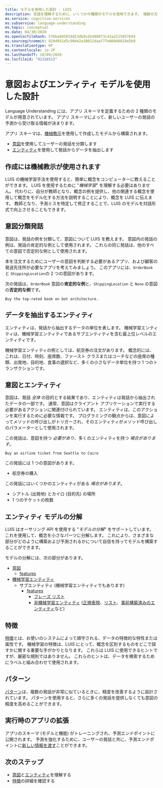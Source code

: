 ```yaml
---
title: モデルを使用した設計 - LUIS
description: 言語を理解するために、いくつかの種類のモデルを使用できます。 複数の方法で使用できるモデルもあります。
ms.service: cognitive-services
ms.subservice: language-understanding
ms.topic: conceptual
ms.date: 04/30/2020
ms.openlocfilehash: 576ba945018d13db9cd24888f3c41a2215857694
ms.sourcegitcommit: 829d951d5c90442a38012daaf77e86046018e5b9
ms.translationtype: HT
ms.contentlocale: ja-JP
ms.lasthandoff: 10/09/2020
ms.locfileid: "91316513"
---
```

# <a name="design-with-intent-and-entity-models"></a>意図およびエンティティ モデルを使用した設計

Language Understanding には、アプリ スキーマを定義するための 2 種類のモデルが用意されています。 アプリ スキーマによって、新しいユーザーの発話の予測から受け取る情報が決まります。

アプリ スキーマは、[機械教示](#authoring-uses-machine-teaching)を使用して作成したモデルから構築されます。
* [意図](#intents-classify-utterances)を使用してユーザーの発話を分類します
* [エンティティ](#entities-extract-data)を使用して発話からデータを抽出します

## <a name="authoring-uses-machine-teaching"></a>作成には機械教示が使用されます

LUIS の機械学習手法を使用すると、簡単に概念をコンピューターに教えることができます。 LUIS を使用するために "_機械学習_" を理解する必要はありません。 代わりに、自分が教師となり、概念の例を提供し、他の関連する概念を使用して概念をモデル化する方法を説明することにより、概念を LUIS に伝えます。 教師となり、予測ミスを特定して修正することで、LUIS のモデルを対話形式で向上させることもできます。

<a name="v3-authoring-model-decomposition"></a>

## <a name="intents-classify-utterances"></a>意図分類発話

意図は、発話の例を分類して、意図について LUIS を教えます。 意図内の発話の例は、発話の肯定的な例として使用されます。 これらの同じ発話は、他のすべての意図で否定的な例として使用されます。

本を注文するためにユーザーの意図を判断する必要があるアプリ、および顧客の発送先住所が必要なアプリを考えてみましょう。 このアプリには、`OrderBook` と `ShippingLocation`の 2 つの意図があります。

次の発話は、`OrderBook` 意図の**肯定的な例**と、`ShippingLocation` と `None` の意図の**否定的な例**です。

`Buy the top-rated book on bot architecture.`

## <a name="entities-extract-data"></a>データを抽出するエンティティ

エンティティは、発話から抽出するデータの単位を表します。 機械学習エンティティは、機械学習エンティティであるサブエンティティを含む最上位レベルのエンティティです。

機械学習エンティティの例としては、航空券の注文があります。 概念的には、これは、日付、時刻、座席数、ファースト クラスまたはコーチなどの座席の種類、出発地、目的地、食事の選択など、多くの小さなデータ単位を持つ 1 つのトランザクションです。

## <a name="intents-versus-entities"></a>意図とエンティティ

意図は、発話 _全体_ の目的とする結果であり、エンティティは発話から抽出されたデータの一部です。 通常、意図はクライアント アプリケーションで実行する必要があるアクションに関連付けられています。 エンティティは、このアクションを実行するために必要な情報です。 プログラミングの観点からは、意図によってメソッドの呼び出しがトリガーされ、そのエンティティがメソッド呼び出しのパラメーターとして使用されます。

この発話は、意図を持つ _必要があり_、多くのエンティティを持つ _場合があります_。

`Buy an airline ticket from Seattle to Cairo`

この発話には 1 つの意図があります。

* 航空券の購入

この発話にはいくつかのエンティティがある _場合があります_。

* シアトル (出発地) とカイロ (目的先) の場所
* 1 つのチケットの枚数

## <a name="entity-model-decomposition"></a>エンティティ モデルの分解

LUIS はオーサリング API を使用する "_モデルの分解_" をサポートしています。これを使用して、概念を小さなパーツに分解します。 これにより、さまざまな部分がどのように構築および予測されるかについて自信を持ってモデルを構築することができます。

モデルの分解には、次の部分があります。

* [意図](#intents-classify-utterances)
    * [features](#features)
* [機械学習エンティティ](reference-entity-machine-learned-entity.md)
    * サブエンティティ (機械学習エンティティでもあります)
        * [features](#features)
            * [フレーズ リスト](luis-concept-feature.md)
            * [非機械学習エンティティ](luis-concept-feature.md) ([正規表現](reference-entity-regular-expression.md)、[リスト](reference-entity-list.md)、[事前構築済みのエンティティ](luis-reference-prebuilt-entities.md)など)

<a name="entities-extract-data"></a>
<a name="machine-learned-entities"></a>

## <a name="features"></a>特徴

[特徴](luis-concept-feature.md)とは、お使いのシステムによって順守される、データの特徴的な特性または属性です。 機械学習の特徴は、LUIS にとって、概念を区別するものをどこで探すかに関する重要な手がかりとなります。 これらは LUIS に使用できるヒントですが、厳密な規則ではありません。 これらのヒントは、データを検索するためにラベルと組み合わせて使用されます。

## <a name="patterns"></a>パターン

[パターン](luis-concept-patterns.md)は、複数の発話が非常に似ているときに、精度を改善するように設計されています。 パターンを使用すると、さらに多くの発話を提供しなくても意図の精度を高めることができます。

## <a name="extending-the-app-at-runtime"></a>実行時のアプリの拡張

アプリのスキーマ (モデルと機能) がトレーニングされ、予測エンドポイントに公開されます。 予測を強化するために、ユーザーの発話と共に、予測エンドポイントに[新しい情報を渡す](schema-change-prediction-runtime.md)ことができます。

## <a name="next-steps"></a>次のステップ

* [意図](luis-concept-intent.md)と[エンティティ](luis-concept-entity-types.md)を理解する
* [特徴](luis-concept-feature.md)の詳細を確認する